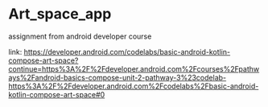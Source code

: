 # Art_space_app
assignment from android developer course

link:
https://developer.android.com/codelabs/basic-android-kotlin-compose-art-space?continue=https%3A%2F%2Fdeveloper.android.com%2Fcourses%2Fpathways%2Fandroid-basics-compose-unit-2-pathway-3%23codelab-https%3A%2F%2Fdeveloper.android.com%2Fcodelabs%2Fbasic-android-kotlin-compose-art-space#0
